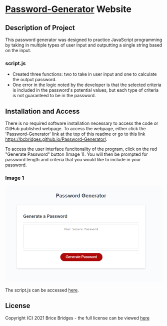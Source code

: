 # [Password-Generator](https://bcbridges.github.io/Password-Generator/) Website

## Description of Project

This password generator was designed to practice JavaScript programming by taking in multiple types of user input and outputting a single string based on the input.

### script.js

- Created three functions: two to take in user input and one to calculate the output password.
- One error in the logic noted by the developer is that the selected criteria is included in the password's potential values, but each type of criteria is not guaranteed to be in the password.

## Installation and Access

There is no required software installation necessary to access the code or GitHub published webpage. To access the webpage, either click the 'Password-Generator' link at the top of this readme or go to this link https://bcbridges.github.io/Password-Generator/.

To access the user interface funcitonality of the program, click on the red "Generate Password" button (Image 1). You will then be prompted for password length and criteria that you would like to include in your password.

### Image 1

![Environments](./assets/images/generatorButton.PNG)

The script.js can be accessed [here](./assets/script.js).

## License

Copyright (C) 2021 Brice Bridges - the full license can be viewed [here](license.txt)
